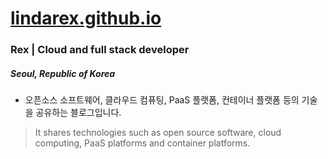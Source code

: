 # [lindarex.github.io](https://lindarex.github.io/)

### Rex | Cloud and full stack developer
##### Seoul, Republic of Korea

- 오픈소스 소프트웨어, 클라우드 컴퓨팅, PaaS 플랫폼, 컨테이너 플랫폼 등의 기술을 공유하는 블로그입니다.

> It shares technologies such as open source software, cloud computing, PaaS platforms and container platforms.

